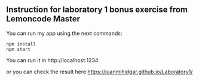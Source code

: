 ## Instruction for laboratory 1 bonus exercise from Lemoncode Master

You can run my app using the next commands:
```
npm install
npm start
```

You can run it in http://localhost:1234

or you can check the result here https://juanmihidgar.github.io/Laboratory1/
